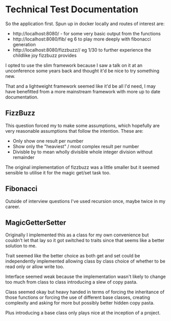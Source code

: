# Technical Test Documentation
So the application first. Spun up in docker locally and routes of interest are:

* http://localhost:8080/ - for some very basic output from the functions
* http://localhost:8080/fib/<sequence> eg 6 to play more deeply with fibonacci generation
* http://localhost:8080/fizzbuzz/<from>/<to> eg 1/30 to further experience the childlike joy fizzbuzz provides

I opted to use the slim framework because I saw a talk on it at an unconference some years back and thought it'd be nice to try something new.

That and a lightweight framework seemed like it'd be all I'd need, I may have benefitted from a more mainstream framework with more up to date documentation.

## FizzBuzz
This question forced my to make some assumptions, which hopefully are very reasonable assumptions that follow the intention. These are:

* Only show one result per number
* Show only the "heaviest" / most complex result per number
* Divisble by to mean wholly divisible whole integer division without remainder

The original implementation of fizzbuzz was a little smaller but it seemed sensible to utilise it for the magic get/set task too.

## Fibonacci
Outside of interview questions I've used recursion once, maybe twice in my career. 

## MagicGetterSetter
Originally I implemented this as a class for my own convenience but couldn't let that lay so it got switched to traits since that seems like a better solution to me.

Trait seemed like the better choice as both get and set could be independently implemented allowing class by class choice of whether to be read only or allow write too.

Interface seemed weak because the implementation wasn't likely to change too much from class to class introducing a slew of copy pasta.

Class seemed okay but heavy handed in terms of forcing the inheritance of those functions or forcing the use of different base classes, creating complexity and asking for more but possibly better hidden copy pasta.

Plus introducing a base class only plays nice at the inception of a project.